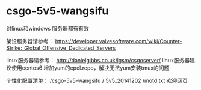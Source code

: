 csgo-5v5-wangsifu
=================

对linux和windows 服务器都有有效

架设服务器请参考：
https://developer.valvesoftware.com/wiki/Counter-Strike:_Global_Offensive_Dedicated_Servers

linux服务器请参考：
http://danielgibbs.co.uk/lgsm/csgoserver/
linux服务器建议使用centos6 增加yum的epel.repo，解决无法yum安装tmux的问题

个性化配置清单：
/csgo-5v5-wangsifu / 5v5_20141202 /motd.txt  欢迎网页
